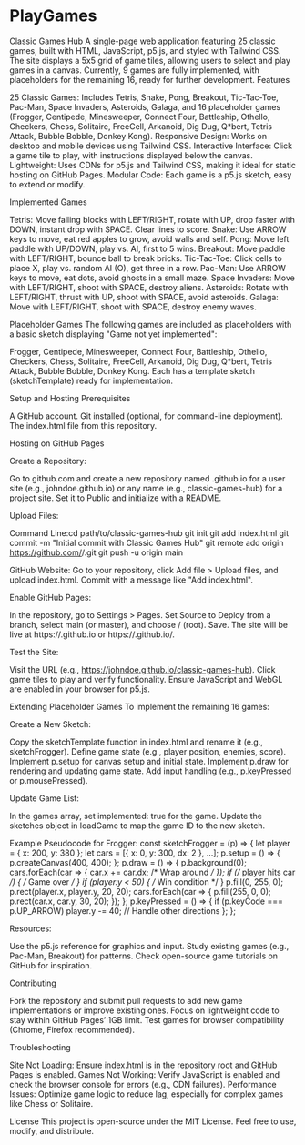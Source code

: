 # PlayGames
Classic Games Hub
A single-page web application featuring 25 classic games, built with HTML, JavaScript, p5.js, and styled with Tailwind CSS. The site displays a 5x5 grid of game tiles, allowing users to select and play games in a canvas. Currently, 9 games are fully implemented, with placeholders for the remaining 16, ready for further development.
Features

25 Classic Games: Includes Tetris, Snake, Pong, Breakout, Tic-Tac-Toe, Pac-Man, Space Invaders, Asteroids, Galaga, and 16 placeholder games (Frogger, Centipede, Minesweeper, Connect Four, Battleship, Othello, Checkers, Chess, Solitaire, FreeCell, Arkanoid, Dig Dug, Q*bert, Tetris Attack, Bubble Bobble, Donkey Kong).
Responsive Design: Works on desktop and mobile devices using Tailwind CSS.
Interactive Interface: Click a game tile to play, with instructions displayed below the canvas.
Lightweight: Uses CDNs for p5.js and Tailwind CSS, making it ideal for static hosting on GitHub Pages.
Modular Code: Each game is a p5.js sketch, easy to extend or modify.

Implemented Games

Tetris: Move falling blocks with LEFT/RIGHT, rotate with UP, drop faster with DOWN, instant drop with SPACE. Clear lines to score.
Snake: Use ARROW keys to move, eat red apples to grow, avoid walls and self.
Pong: Move left paddle with UP/DOWN, play vs. AI, first to 5 wins.
Breakout: Move paddle with LEFT/RIGHT, bounce ball to break bricks.
Tic-Tac-Toe: Click cells to place X, play vs. random AI (O), get three in a row.
Pac-Man: Use ARROW keys to move, eat dots, avoid ghosts in a small maze.
Space Invaders: Move with LEFT/RIGHT, shoot with SPACE, destroy aliens.
Asteroids: Rotate with LEFT/RIGHT, thrust with UP, shoot with SPACE, avoid asteroids.
Galaga: Move with LEFT/RIGHT, shoot with SPACE, destroy enemy waves.

Placeholder Games
The following games are included as placeholders with a basic sketch displaying "Game not yet implemented":

Frogger, Centipede, Minesweeper, Connect Four, Battleship, Othello, Checkers, Chess, Solitaire, FreeCell, Arkanoid, Dig Dug, Q*bert, Tetris Attack, Bubble Bobble, Donkey Kong.
Each has a template sketch (sketchTemplate) ready for implementation.

Setup and Hosting
Prerequisites

A GitHub account.
Git installed (optional, for command-line deployment).
The index.html file from this repository.

Hosting on GitHub Pages

Create a Repository:

Go to github.com and create a new repository named <your-username>.github.io for a user site (e.g., johndoe.github.io) or any name (e.g., classic-games-hub) for a project site.
Set it to Public and initialize with a README.


Upload Files:

Command Line:cd path/to/classic-games-hub
git init
git add index.html
git commit -m "Initial commit with Classic Games Hub"
git remote add origin https://github.com/<your-username>/<repository-name>.git
git push -u origin main


GitHub Website:
Go to your repository, click Add file > Upload files, and upload index.html.
Commit with a message like "Add index.html".




Enable GitHub Pages:

In the repository, go to Settings > Pages.
Set Source to Deploy from a branch, select main (or master), and choose / (root).
Save. The site will be live at https://<your-username>.github.io or https://<your-username>.github.io/<repository-name>.


Test the Site:

Visit the URL (e.g., https://johndoe.github.io/classic-games-hub).
Click game tiles to play and verify functionality.
Ensure JavaScript and WebGL are enabled in your browser for p5.js.



Extending Placeholder Games
To implement the remaining 16 games:

Create a New Sketch:

Copy the sketchTemplate function in index.html and rename it (e.g., sketchFrogger).
Define game state (e.g., player position, enemies, score).
Implement p.setup for canvas setup and initial state.
Implement p.draw for rendering and updating game state.
Add input handling (e.g., p.keyPressed or p.mousePressed).


Update Game List:

In the games array, set implemented: true for the game.
Update the sketches object in loadGame to map the game ID to the new sketch.


Example Pseudocode for Frogger:
const sketchFrogger = (p) => {
  let player = { x: 200, y: 380 };
  let cars = [{ x: 0, y: 300, dx: 2 }, ...];
  p.setup = () => { p.createCanvas(400, 400); };
  p.draw = () => {
    p.background(0);
    cars.forEach(car => { car.x += car.dx; /* Wrap around */ });
    if (/* player hits car */) { /* Game over */ }
    if (player.y < 50) { /* Win condition */ }
    p.fill(0, 255, 0); p.rect(player.x, player.y, 20, 20);
    cars.forEach(car => { p.fill(255, 0, 0); p.rect(car.x, car.y, 30, 20); });
  };
  p.keyPressed = () => {
    if (p.keyCode === p.UP_ARROW) player.y -= 40;
    // Handle other directions
  };
};


Resources:

Use the p5.js reference for graphics and input.
Study existing games (e.g., Pac-Man, Breakout) for patterns.
Check open-source game tutorials on GitHub for inspiration.



Contributing

Fork the repository and submit pull requests to add new game implementations or improve existing ones.
Focus on lightweight code to stay within GitHub Pages’ 1GB limit.
Test games for browser compatibility (Chrome, Firefox recommended).

Troubleshooting

Site Not Loading: Ensure index.html is in the repository root and GitHub Pages is enabled.
Games Not Working: Verify JavaScript is enabled and check the browser console for errors (e.g., CDN failures).
Performance Issues: Optimize game logic to reduce lag, especially for complex games like Chess or Solitaire.

License
This project is open-source under the MIT License. Feel free to use, modify, and distribute.
